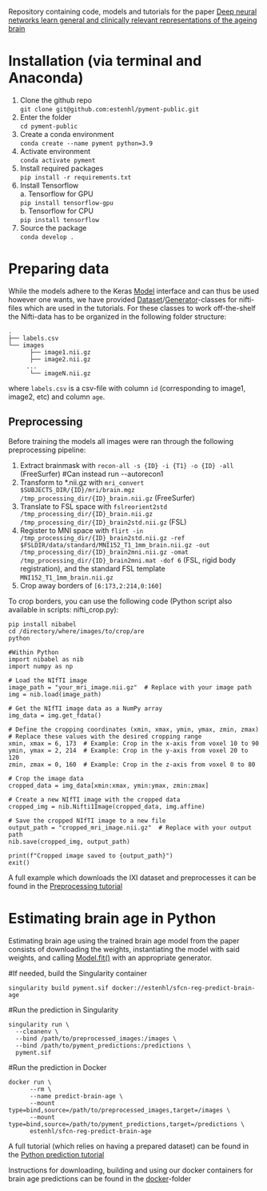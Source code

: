 Repository containing code, models and tutorials for the paper [Deep neural networks learn general and clinically relevant representations of the ageing brain](https://www.medrxiv.org/content/10.1101/2021.10.29.21265645v1)

# Installation (via terminal and Anaconda)

1. Clone the github repo<br />
```git clone git@github.com:estenhl/pyment-public.git```
2. Enter the folder<br />
```cd pyment-public```
3. Create a conda environment<br />
```conda create --name pyment python=3.9```
4. Activate environment<br />
```conda activate pyment```
5. Install required packages<br />
```pip install -r requirements.txt```
6. Install Tensorflow<br />
a. Tensorflow for GPU<br />
```pip install tensorflow-gpu```<br />
b. Tensorflow for CPU<br />
```pip install tensorflow```
6. Source the package<br />
```conda develop .```

# Preparing data
While the models adhere to the Keras [Model](https://www.tensorflow.org/api_docs/python/tf/keras/Model) interface and can thus be used however one wants, we have provided [Dataset](https://github.com/estenhl/pyment-public/blob/main/pyment/data/datasets/nifti_dataset.py)/[Generator](https://github.com/estenhl/pyment-public/blob/main/pyment/data/generators/async_nifti_generator.py)-classes for nifti-files which are used in the tutorials. For these classes to work off-the-shelf the Nifti-data has to be organized in the following folder structure:
```
.
├── labels.csv
└── images
      ├── image1.nii.gz
      ├── image2.nii.gz
     ...
      └── imageN.nii.gz
``` 
where ```labels.csv``` is a csv-file with column ```id``` (corresponding to image1, image2, etc) and column ```age```.

## Preprocessing
Before training the models all images were ran through the following preprocessing pipeline:

1. Extract brainmask with ```recon-all -s {ID} -i {T1} -o {ID} -all``` (FreeSurfer) #Can instead run --autorecon1
2. Transform to *.nii.gz with ```mri_convert $SUBJECTS_DIR/{ID}/mri/brain.mgz /tmp_processing_dir/{ID}_brain.nii.gz``` (FreeSurfer)
3. Translate to FSL space with ```fslreorient2std /tmp_processing_dir/{ID}_brain.nii.gz /tmp_processing_dir/{ID}_brain2std.nii.gz``` (FSL)
4. Register to MNI space with ```flirt -in /tmp_processing_dir/{ID}_brain2std.nii.gz -ref $FSLDIR/data/standard/MNI152_T1_1mm_brain.nii.gz -out /tmp_processing_dir/{ID}_brain2mni.nii.gz -omat /tmp_processing_dir/{ID}_brain2mni.mat -dof 6``` (FSL, rigid body registration), and the standard FSL template ```MNI152_T1_1mm_brain.nii.gz```
5. Crop away borders of ```[6:173,2:214,0:160]```

To crop borders, you can use the following code (Python script also available in scripts: nifti_crop.py):

```#In a Bash terminal
pip install nibabel
cd /directory/where/images/to/crop/are
python

#Within Python
import nibabel as nib
import numpy as np

# Load the NIfTI image
image_path = "your_mri_image.nii.gz"  # Replace with your image path
img = nib.load(image_path)

# Get the NIfTI image data as a NumPy array
img_data = img.get_fdata()

# Define the cropping coordinates (xmin, xmax, ymin, ymax, zmin, zmax)
# Replace these values with the desired cropping range
xmin, xmax = 6, 173  # Example: Crop in the x-axis from voxel 10 to 90
ymin, ymax = 2, 214  # Example: Crop in the y-axis from voxel 20 to 120
zmin, zmax = 0, 160  # Example: Crop in the z-axis from voxel 0 to 80

# Crop the image data
cropped_data = img_data[xmin:xmax, ymin:ymax, zmin:zmax]

# Create a new NIfTI image with the cropped data
cropped_img = nib.Nifti1Image(cropped_data, img.affine)

# Save the cropped NIfTI image to a new file
output_path = "cropped_mri_image.nii.gz"  # Replace with your output path
nib.save(cropped_img, output_path)

print(f"Cropped image saved to {output_path}")
exit()
```
A full example which downloads the IXI dataset and preprocesses it can be found in the [Preprocessing tutorial](https://github.com/estenhl/pyment-public/blob/main/notebooks/Download%20and%20preprocess%20IXI.ipynb)

# Estimating brain age in Python
Estimating brain age using the trained brain age model from the paper consists of downloading the weights, instantiating the model with said weights, and calling [Model.fit()](https://www.tensorflow.org/api_docs/python/tf/keras/Model#predict) with an appropriate generator.

#If needed, build the Singularity container
```
singularity build pyment.sif docker://estenhl/sfcn-reg-predict-brain-age
```
#Run the prediction in Singularity
```
singularity run \
  --cleanenv \
  --bind /path/to/preprocessed_images:/images \
  --bind /path/to/pyment_predictions:/predictions \
  pyment.sif
```
#Run the prediction in Docker
```
docker run \
      --rm \
      --name predict-brain-age \
      --mount type=bind,source=/path/to/preprocessed_images,target=/images \
      --mount type=bind,source=/path/to/pyment_predictions,target=/predictions \
      estenhl/sfcn-reg-predict-brain-age
```

A full tutorial (which relies on having a prepared dataset) can be found in the [Python prediction tutorial](https://github.com/estenhl/pyment-public/blob/main/notebooks/Encode%20dataset%20as%20feature%20vectors.ipynb)

Instructions for downloading, building and using our docker containers for brain age predictions can be found in the [docker](https://github.com/estenhl/pyment-public/tree/main/docker)-folder
